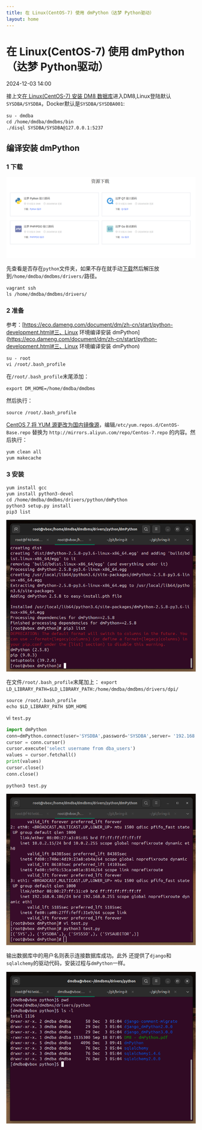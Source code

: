 ```yaml
---
title: 在 Linux(CentOS-7) 使用 dmPython（达梦 Python驱动）
layout: home
---
```


# 在 Linux(CentOS-7) 使用 dmPython（达梦 Python驱动）

2024-12-03 14:00


接上文[在 Linux(CentOS-7) 安装 DM8 数据库](2024-12-02-install-DM8-Linux)进入DM8,Linux登陆默认 `SYSDBA/SYSDBA`，Docker默认是`SYSDBA/SYSDBA001`:

```shell
su - dmdba
cd /home/dmdba/dmdbms/bin
./disql SYSDBA/SYSDBA@127.0.0.1:5237
```

## 编译安装 dmPython

### 1 下载

![1](../assets/images/2024-12-03/1.png)

先查看是否存在`python`文件夹，如果不存在就手动[下载](https://eco.dameng.com/download/)然后解压放到`/home/dmdba/dmdbms/drivers/`路径。
```shell
vagrant ssh
ls /home/dmdba/dmdbms/drivers/
```

### 2 准备

参考：[https://eco.dameng.com/document/dm/zh-cn/start/python-development.html#三、Linux 环境编译安装 dmPython](https://eco.dameng.com/document/dm/zh-cn/start/python-development.html#三、Linux 环境编译安装 dmPython)

```shell
su - root
vi /root/.bash_profile
```

在`/root/.bash_profile`末尾添加：

```
export DM_HOME=/home/dmdba/dmdbms
```
然后执行：

```shell
source /root/.bash_profile
```
[CentOS 7 将 YUM 源更改为国内镜像源](https://blog.csdn.net/jsyzliuyu/article/details/142985996)，编辑`/etc/yum.repos.d/CentOS-Base.repo` 替换为 `http://mirrors.aliyun.com/repo/Centos-7.repo` 的内容。然后执行：

```shell
yum clean all
yum makecache
```
### 3 安装

```shell
yum install gcc
yum install python3-devel
cd /home/dmdba/dmdbms/drivers/python/dmPython
python3 setup.py install
pip3 list
```
![2](../assets/images/2024-12-03/2.png)

在文件`/root/.bash_profile`末尾加上：
`export LD_LIBRARY_PATH=$LD_LIBRARY_PATH:/home/dmdba/dmdbms/drivers/dpi/`

```shell
source /root/.bash_profile
echo $LD_LIBRARY_PATH $DM_HOME
```

vi `test.py`

```python
import dmPython
conn=dmPython.connect(user='SYSDBA',password='SYSDBA',server= '192.168.0.106',port=5237)
cursor = conn.cursor()
cursor.execute('select username from dba_users')
values = cursor.fetchall()
print(values)
cursor.close()
conn.close()
```

```shell
python3 test.py
```

![3](../assets/images/2024-12-03/3.png)

输出数据库中的用户名则表示连接数据库成功。此外
还提供了`django`和`sqlalchemy`的驱动代码，安装过程与`dmPython`一样。

![4](../assets/images/2024-12-03/4.png)
